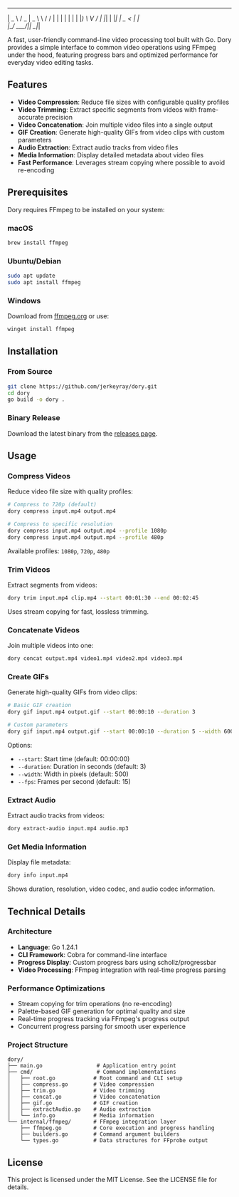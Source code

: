  ____   ___  ______   __
|  _ \ / _ \|  _ \ \ / /
| | | | | | | |_) \ V / 
| |_| | |_| |  _ < | |  
|____/ \___/|_| \_\|_|  

A fast, user-friendly command-line video processing tool built with Go. Dory provides a simple interface to common video operations using FFmpeg under the hood, featuring progress bars and optimized performance for everyday video editing tasks.

## Features

- **Video Compression**: Reduce file sizes with configurable quality profiles
- **Video Trimming**: Extract specific segments from videos with frame-accurate precision
- **Video Concatenation**: Join multiple video files into a single output
- **GIF Creation**: Generate high-quality GIFs from video clips with custom parameters
- **Audio Extraction**: Extract audio tracks from video files
- **Media Information**: Display detailed metadata about video files
- **Fast Performance**: Leverages stream copying where possible to avoid re-encoding

## Prerequisites

Dory requires FFmpeg to be installed on your system:

### macOS

```bash
brew install ffmpeg
```

### Ubuntu/Debian

```bash
sudo apt update
sudo apt install ffmpeg
```

### Windows

Download from [ffmpeg.org](https://ffmpeg.org/download.html) or use:

```powershell
winget install ffmpeg
```

## Installation

### From Source

```bash
git clone https://github.com/jerkeyray/dory.git
cd dory
go build -o dory .
```

### Binary Release

Download the latest binary from the [releases page](https://github.com/jerkeyray/dory/releases).

## Usage

### Compress Videos

Reduce video file size with quality profiles:

```bash
# Compress to 720p (default)
dory compress input.mp4 output.mp4

# Compress to specific resolution
dory compress input.mp4 output.mp4 --profile 1080p
dory compress input.mp4 output.mp4 --profile 480p
```

Available profiles: `1080p`, `720p`, `480p`

### Trim Videos

Extract segments from videos:

```bash
dory trim input.mp4 clip.mp4 --start 00:01:30 --end 00:02:45
```

Uses stream copying for fast, lossless trimming.

### Concatenate Videos

Join multiple videos into one:

```bash
dory concat output.mp4 video1.mp4 video2.mp4 video3.mp4
```

### Create GIFs

Generate high-quality GIFs from video clips:

```bash
# Basic GIF creation
dory gif input.mp4 output.gif --start 00:00:10 --duration 3

# Custom parameters
dory gif input.mp4 output.gif --start 00:00:10 --duration 5 --width 600 --fps 20
```

Options:

- `--start`: Start time (default: 00:00:00)
- `--duration`: Duration in seconds (default: 3)
- `--width`: Width in pixels (default: 500)
- `--fps`: Frames per second (default: 15)

### Extract Audio

Extract audio tracks from videos:

```bash
dory extract-audio input.mp4 audio.mp3
```

### Get Media Information

Display file metadata:

```bash
dory info input.mp4
```

Shows duration, resolution, video codec, and audio codec information.

## Technical Details

### Architecture

- **Language**: Go 1.24.1
- **CLI Framework**: Cobra for command-line interface
- **Progress Display**: Custom progress bars using schollz/progressbar
- **Video Processing**: FFmpeg integration with real-time progress parsing

### Performance Optimizations

- Stream copying for trim operations (no re-encoding)
- Palette-based GIF generation for optimal quality and size
- Real-time progress tracking via FFmpeg's progress output
- Concurrent progress parsing for smooth user experience

### Project Structure

```
dory/
├── main.go                 # Application entry point
├── cmd/                    # Command implementations
│   ├── root.go            # Root command and CLI setup
│   ├── compress.go        # Video compression
│   ├── trim.go            # Video trimming
│   ├── concat.go          # Video concatenation
│   ├── gif.go             # GIF creation
│   ├── extractAudio.go    # Audio extraction
│   └── info.go            # Media information
└── internal/ffmpeg/       # FFmpeg integration layer
    ├── ffmpeg.go          # Core execution and progress handling
    ├── builders.go        # Command argument builders
    └── types.go           # Data structures for FFprobe output
```

## License

This project is licensed under the MIT License. See the LICENSE file for details.
